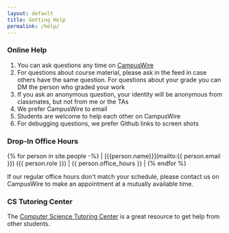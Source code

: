 ```yaml
---
layout: default
title: Getting Help
permalink: /help/
---
```


### Online Help
1. You can ask questions any time on [CampusWire](https://campuswire.com/c/GDEA8D740/feed)
1. For questions about course material, please ask in the feed
in case others have the same question. For questions about your grade
you can DM the person who graded your work
1. If you ask an anonymous question, your identity will be anonymous
from classmates, but not from me or the TAs
1. We prefer CampusWire to email
1. Students are welcome to help each other on CampusWire
1. For debugging questions, we prefer Github links to screen shots

### Drop-In Office Hours

{% for person in site.people -%}
| [{{person.name}}](mailto:{{ person.email }}) ({{ person.role }}) | {{ person.office_hours }} |
{% endfor %}

If our regular office hours don't match your schedule, please contact us on CampusWire to make an appointment at a mutually available time.

### CS Tutoring Center

The [Computer Science Tutoring Center](https://tutoringcenter.cs.usfca.edu/) is a great resource to get help from other students.
